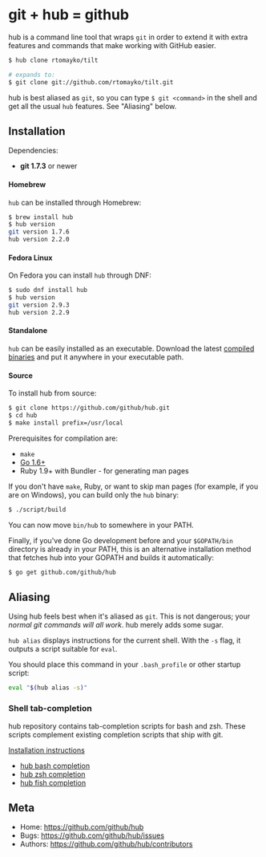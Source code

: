 git + hub = github
==================

hub is a command line tool that wraps `git` in order to extend it with extra
features and commands that make working with GitHub easier.

``` sh
$ hub clone rtomayko/tilt

# expands to:
$ git clone git://github.com/rtomayko/tilt.git
```

hub is best aliased as `git`, so you can type `$ git <command>` in the shell and
get all the usual `hub` features. See "Aliasing" below.


Installation
------------

Dependencies:

* **git 1.7.3** or newer

#### Homebrew

`hub` can be installed through Homebrew:

``` sh
$ brew install hub
$ hub version
git version 1.7.6
hub version 2.2.0
```

#### Fedora Linux

On Fedora you can install `hub` through DNF:

``` sh
$ sudo dnf install hub
$ hub version
git version 2.9.3
hub version 2.2.9
```

#### Standalone

`hub` can be easily installed as an executable. Download the latest
[compiled binaries](https://github.com/github/hub/releases) and put it anywhere
in your executable path.

#### Source

To install hub from source:

``` sh
$ git clone https://github.com/github/hub.git
$ cd hub
$ make install prefix=/usr/local
```

Prerequisites for compilation are:

* `make`
* [Go 1.6+](http://golang.org/doc/install)
* Ruby 1.9+ with Bundler - for generating man pages

If you don't have `make`, Ruby, or want to skip man pages (for example, if you
are on Windows), you can build only the `hub` binary:

``` sh
$ ./script/build
```

You can now move `bin/hub` to somewhere in your PATH.

Finally, if you've done Go development before and your `$GOPATH/bin` directory
is already in your PATH, this is an alternative installation method that fetches
hub into your GOPATH and builds it automatically:

``` sh
$ go get github.com/github/hub
```

Aliasing
--------

Using hub feels best when it's aliased as `git`. This is not dangerous; your
_normal git commands will all work_. hub merely adds some sugar.

`hub alias` displays instructions for the current shell. With the `-s` flag, it
outputs a script suitable for `eval`.

You should place this command in your `.bash_profile` or other startup script:

``` sh
eval "$(hub alias -s)"
```

### Shell tab-completion

hub repository contains tab-completion scripts for bash and zsh. These scripts
complement existing completion scripts that ship with git.

[Installation instructions](etc)

* [hub bash completion](https://github.com/github/hub/blob/master/etc/hub.bash_completion.sh)
* [hub zsh completion](https://github.com/github/hub/blob/master/etc/hub.zsh_completion)
* [hub fish completion](https://github.com/github/hub/blob/master/etc/hub.fish_completion)

Meta
----

* Home: <https://github.com/github/hub>
* Bugs: <https://github.com/github/hub/issues>
* Authors: <https://github.com/github/hub/contributors>
